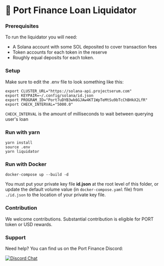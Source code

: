# 💸 Port Finance Loan Liquidator

### Prerequisites

To run the liquidator you will need:

- A Solana account with some SOL deposited to cover transaction fees
- Token accounts for each token in the reserve
- Roughly equal deposits for each token.

### Setup

Make sure to edit the .env file to look something like this:

```
export CLUSTER_URL="https://solana-api.projectserum.com"
export KEYPAIR=~/.config/solana/id.json
export PROGRAM_ID="Port7uDYB3wk6GJAw4KT1WpTeMtSu9bTcChBHkX2LfR"
export CHECK_INTERVAL="5000.0"
```

`CHECK_INTERVAL` is the amount of milliseconds to wait between querying user's loan

### Run with yarn

```
yarn install
source .env
yarn liquidator
```

### Run with Docker

```
docker-compose up --build -d
```

You must put your private key file **id.json** at the root level of this folder, or update the default volume value (in `docker-compose.yaml` file) from `./id.json` to the location of your private key file.

### Contribution

We welcome contributions. Substantial contribution is eligible for PORT token or USD rewards.

### Support

Need help? You can find us on the Port Finance Discord:

[![Discord Chat](https://img.shields.io/discord/842990920081473586?color=blueviolet)](https://discord.gg/Yky8ZwdEN2)
